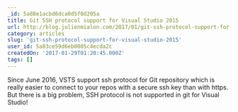 ```yaml
---
_id: 5a88e1acbd6dca0d5f0d205a
title: Git SSH protocol support for Visual Studio 2015
url: http://blog.julienmialon.com/2017/01/git-ssh-protocol-support-for-visual-studio-2015/
category: articles
slug: 'git-ssh-protocol-support-for-visual-studio-2015'
user_id: 5a83ce59d6eb0005c4ecda2c
createdOn: '2017-01-29T01:20:45.000Z'
tags: []
---
```


Since June 2016, VSTS support ssh protocol for Git repository which is really easier to connect to your repos with a secure ssh key than with https. But there is a big problem, SSH protocol is not supported in git for Visual Studio!
